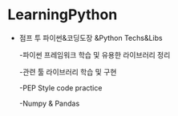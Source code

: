 # LearningPython


* 점프 투 파이썬&코딩도장 &Python Techs&Libs


    -파이썬 프레임워크 학습 및 유용한 라이브러리 정리

    -관련 툴 라이브러리 학습 및 구현

    -PEP Style code practice
    
    -Numpy & Pandas


